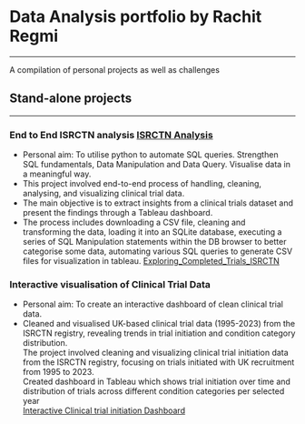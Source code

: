 # **Data Analysis portfolio by Rachit Regmi**
----------------------------------------------

A compilation of personal projects as well as challenges

## **Stand-alone projects**
-------------------------------------------------

### **End to End ISRCTN analysis** [ISRCTN Analysis](https://github.com/Rachit-R/Explore_ISRCTN)
- Personal aim: To utilise python to automate SQL queries. Strengthen SQL fundamentals, Data Manipulation and Data Query. Visualise data in a meaningful way. 
- This project involved end-to-end process of handling, cleaning, analysing, and visualizing clinical trial data.
- The main objective is to extract insights from a clinical trials dataset and present the findings through a Tableau dashboard.
- The process includes downloading a CSV file, cleaning and transforming the data, loading it into an SQLite database, executing a series of SQL Manipulation statements within the DB browser to better categorise some data, automating various SQL queries to generate CSV files for visualization in tableau.
[Exploring_Completed_Trials_ISRCTN](https://public.tableau.com/views/Exploring_Completed_Trials_ISRCTN/Dashboard1?:language=en-GB&publish=yes&:sid=&:display_count=n&:origin=viz_share_link)


### **Interactive visualisation of Clinical Trial Data**
- Personal aim: To create an interactive dashboard of clean clinical trial data.
- Cleaned and visualised UK-based clinical trial data (1995-2023) from the ISRCTN registry, revealing trends in trial initiation and condition category distribution.  
The project involved cleaning and visualizing clinical trial initiation data from the ISRCTN registry, focusing on trials initiated with UK recruitment from 1995 to 2023.  
Created dashboard in Tableau which shows trial initiation over time and distribution of trials across different condition categories per selected year  
[Interactive Clinical trial initiation Dashboard](https://public.tableau.com/views/CaseStudy_InterventionalStudiesInitiatedintheUnitedKingdom/Dashboard1?:language=en-GB&:sid=&:display_count=n&:origin=viz_share_link)
